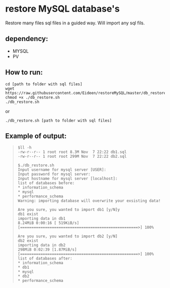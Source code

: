 # restore MySQL database's
Restore many files sql files in a guided way.
Will import any sql fils.

## dependency: 
- MYSQL
- PV


## How to run:
```
cd [path to folder with sql files]
wget https://raw.githubusercontent.com/Eideen/restoreMySQL/master/db_restore.sh
chmod +x ./db_restore.sh
./db_restore.sh
```
or 
```
./db_restore.sh [path to folder with sql files]
```

## Example of output:

>```
>$ll -h
>-rw-r--r-- 1 root root 8.3M Nov  7 22:22 db1.sql
>-rw-r--r-- 1 root root 299M Nov  7 22:22 db2.sql
>
>$./db_restore.sh
>Input username for mysql server [USER]:
>Input password for mysql server:
>Input hostname for mysql server [localhost]:
>list of databases before:
>* information_schema
>* mysql
>* performance_schema
>Warning: importing database will overwrite your exsisting data!
>
>Are you sure, you wanted to import db1 [y/N]y
>db1 exist
>importing data in db1
>8.24MiB 0:00:16 [ 519KiB/s] [====================================================>] 100%
>
>Are you sure, you wanted to import db2 [y/N]
>db2 exist
>importing data in db2
> 298MiB 0:02:39 [1.87MiB/s] [====================================================>] 100%
>list of databases after:
>* information_schema
>* db1
>* mysql
>* db2
>* performance_schema
>```
